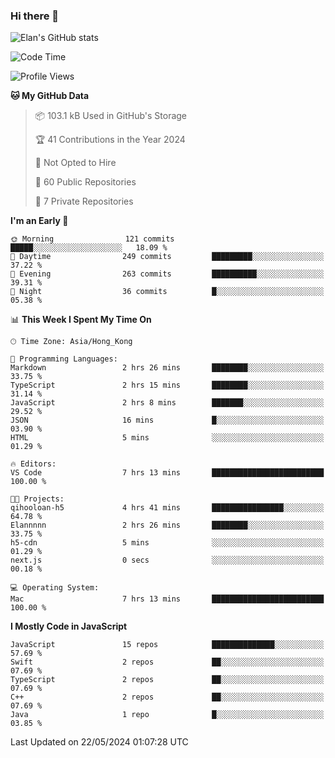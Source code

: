 ### Hi there 👋

![Elan's GitHub stats](https://github-readme-stats.vercel.app/api?username=elaninhust&rank_icon=github)

<!--START_SECTION:waka-->
![Code Time](http://img.shields.io/badge/Code%20Time-225%20hrs%206%20mins-blue)

![Profile Views](http://img.shields.io/badge/Profile%20Views-0-blue)

**🐱 My GitHub Data** 

> 📦 103.1 kB Used in GitHub's Storage 
 > 
> 🏆 41 Contributions in the Year 2024
 > 
> 🚫 Not Opted to Hire
 > 
> 📜 60 Public Repositories 
 > 
> 🔑 7 Private Repositories 
 > 
**I'm an Early 🐤** 

```text
🌞 Morning                121 commits         █████░░░░░░░░░░░░░░░░░░░░   18.09 % 
🌆 Daytime                249 commits         █████████░░░░░░░░░░░░░░░░   37.22 % 
🌃 Evening                263 commits         ██████████░░░░░░░░░░░░░░░   39.31 % 
🌙 Night                  36 commits          █░░░░░░░░░░░░░░░░░░░░░░░░   05.38 % 
```


📊 **This Week I Spent My Time On** 

```text
🕑︎ Time Zone: Asia/Hong_Kong

💬 Programming Languages: 
Markdown                 2 hrs 26 mins       ████████░░░░░░░░░░░░░░░░░   33.75 % 
TypeScript               2 hrs 15 mins       ████████░░░░░░░░░░░░░░░░░   31.14 % 
JavaScript               2 hrs 8 mins        ███████░░░░░░░░░░░░░░░░░░   29.52 % 
JSON                     16 mins             █░░░░░░░░░░░░░░░░░░░░░░░░   03.90 % 
HTML                     5 mins              ░░░░░░░░░░░░░░░░░░░░░░░░░   01.29 % 

🔥 Editors: 
VS Code                  7 hrs 13 mins       █████████████████████████   100.00 % 

🐱‍💻 Projects: 
qihooloan-h5             4 hrs 41 mins       ████████████████░░░░░░░░░   64.78 % 
Elannnnn                 2 hrs 26 mins       ████████░░░░░░░░░░░░░░░░░   33.75 % 
h5-cdn                   5 mins              ░░░░░░░░░░░░░░░░░░░░░░░░░   01.29 % 
next.js                  0 secs              ░░░░░░░░░░░░░░░░░░░░░░░░░   00.18 % 

💻 Operating System: 
Mac                      7 hrs 13 mins       █████████████████████████   100.00 % 
```

**I Mostly Code in JavaScript** 

```text
JavaScript               15 repos            ██████████████░░░░░░░░░░░   57.69 % 
Swift                    2 repos             ██░░░░░░░░░░░░░░░░░░░░░░░   07.69 % 
TypeScript               2 repos             ██░░░░░░░░░░░░░░░░░░░░░░░   07.69 % 
C++                      2 repos             ██░░░░░░░░░░░░░░░░░░░░░░░   07.69 % 
Java                     1 repo              █░░░░░░░░░░░░░░░░░░░░░░░░   03.85 % 
```




 Last Updated on 22/05/2024 01:07:28 UTC
<!--END_SECTION:waka-->
